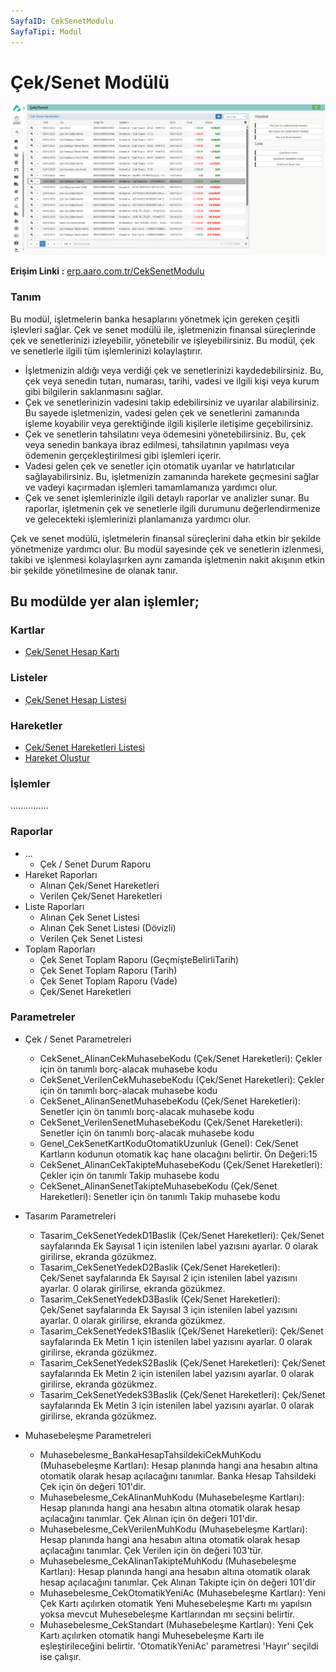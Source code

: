 ```yaml
---
SayfaID: CekSenetModulu
SayfaTipi: Modul
---
```


# Çek/Senet Modülü



[![Image](../CekSenet/cekseneticindekiler.png)](cekseneticindekiler)

**Erişim Linki :** [erp.aaro.com.tr/CekSenetModulu](erp.aaro.com.tr/CekSenetModulu)

### Tanım 

Bu modül, işletmelerin banka hesaplarını yönetmek için gereken çeşitli işlevleri sağlar. 
Çek ve senet modülü ile, işletmenizin finansal süreçlerinde çek ve senetlerinizi izleyebilir, yönetebilir ve işleyebilirsiniz. 
Bu modül, çek ve senetlerle ilgili tüm işlemlerinizi kolaylaştırır.

- İşletmenizin aldığı veya verdiği çek ve senetlerinizi kaydedebilirsiniz. Bu, çek veya senedin tutarı, numarası, tarihi, vadesi ve ilgili kişi veya kurum gibi bilgilerin saklanmasını sağlar.
- Çek ve senetlerinizin vadesini takip edebilirsiniz ve uyarılar alabilirsiniz. Bu sayede işletmenizin, vadesi gelen çek ve senetlerini zamanında işleme koyabilir veya gerektiğinde ilgili kişilerle iletişime geçebilirsiniz.
- Çek ve senetlerin tahsilatını veya ödemesini yönetebilirsiniz. Bu, çek veya 
senedin bankaya ibraz edilmesi, tahsilatının yapılması veya ödemenin gerçekleştirilmesi gibi işlemleri içerir.
- Vadesi gelen çek ve senetler için otomatik uyarılar ve hatırlatıcılar sağlayabilirsiniz. Bu, işletmenizin zamanında harekete geçmesini sağlar ve vadeyi kaçırmadan işlemleri tamamlamanıza yardımcı olur.
- Çek ve senet işlemlerinizle ilgili detaylı raporlar ve analizler sunar. Bu raporlar, işletmenin çek ve senetlerle ilgili durumunu değerlendirmenize ve gelecekteki işlemlerinizi planlamanıza yardımcı olur.

Çek ve senet modülü, işletmelerin finansal süreçlerini daha etkin bir şekilde yönetmenize yardımcı olur. 
Bu modül sayesinde çek ve senetlerin izlenmesi, takibi ve işlenmesi kolaylaşırken aynı zamanda işletmenin nakit akışının etkin bir şekilde yönetilmesine de olanak tanır.

## Bu modülde yer alan işlemler;

### Kartlar

- [Çek/Senet Hesap Kartı](../ÇekSenet/ÇekSenetHesapKarti.md)

### Listeler

- [Çek/Senet Hesap Listesi](../ÇekSenet/ÇekSenetHesapListesi.md)

### Hareketler

- [Çek/Senet Hareketleri Listesi](../ÇekSenet/ÇekSenetHareketleriListesi.md)
- [Hareket Oluştur](../Banka/HareketOlustur.md)

### İşlemler 

...............

### Raporlar

- ...
	- Çek / Senet Durum Raporu
- Hareket Raporları
	- Alınan Çek/Senet Hareketleri
	- Verilen Çek/Senet Hareketleri
- Liste Raporları
	- Alınan Çek Senet Listesi
	- Alınan Çek Senet Listesi (Dövizli)
	- Verilen Çek Senet Listesi
- Toplam Raporları
	- Çek Senet Toplam Raporu (GeçmişteBelirliTarih)
	- Çek Senet Toplam Raporu (Tarih)
	- Çek Senet Toplam Raporu (Vade)
	- Çek/Senet Hareketleri


### Parametreler

- Çek / Senet Parametreleri 
	- CekSenet_AlinanCekMuhasebeKodu (Çek/Senet Hareketleri): Çekler için ön tanımlı borç-alacak muhasebe kodu
	- CekSenet_VerilenCekMuhasebeKodu (Çek/Senet Hareketleri): Çekler için ön tanımlı borç-alacak muhasebe kodu
	- CekSenet_AlinanSenetMuhasebeKodu (Çek/Senet Hareketleri): Senetler için ön tanımlı borç-alacak muhasebe kodu
	- CekSenet_VerilenSenetMuhasebeKodu (Çek/Senet Hareketleri): Senetler için ön tanımlı borç-alacak muhasebe kodu
	- Genel_CekSenetKartKoduOtomatikUzunluk (Genel): Cek/Senet Kartların kodunun otomatik kaç hane olacağını belirtir. Ön Değeri:15
	- CekSenet_AlinanCekTakipteMuhasebeKodu (Çek/Senet Hareketleri): Çekler için ön tanımlı Takip muhasebe kodu
	- CekSenet_AlinanSenetTakipteMuhasebeKodu (Çek/Senet Hareketleri): Senetler için ön tanımlı Takip muhasebe kodu

- Tasarım Parametreleri
	- Tasarim_CekSenetYedekD1Baslik (Çek/Senet Hareketleri): Çek/Senet sayfalarında Ek Sayısal 1 için istenilen label yazısını ayarlar. 0 olarak girilirse, ekranda gözükmez.
	- Tasarim_CekSenetYedekD2Baslik (Çek/Senet Hareketleri): Çek/Senet sayfalarında Ek Sayısal 2 için istenilen label yazısını ayarlar. 0 olarak girilirse, ekranda gözükmez.
	- Tasarim_CekSenetYedekD3Baslik (Çek/Senet Hareketleri): Çek/Senet sayfalarında Ek Sayısal 3 için istenilen label yazısını ayarlar. 0 olarak girilirse, ekranda gözükmez.
	- Tasarim_CekSenetYedekS1Baslik (Çek/Senet Hareketleri): Çek/Senet sayfalarında Ek Metin 1 için istenilen label yazısını ayarlar. 0 olarak girilirse, ekranda gözükmez.
	- Tasarim_CekSenetYedekS2Baslik (Çek/Senet Hareketleri): Çek/Senet sayfalarında Ek Metin 2 için istenilen label yazısını ayarlar. 0 olarak girilirse, ekranda gözükmez.
	- Tasarim_CekSenetYedekS3Baslik (Çek/Senet Hareketleri): Çek/Senet sayfalarında Ek Metin 3 için istenilen label yazısını ayarlar. 0 olarak girilirse, ekranda gözükmez.

- Muhasebeleşme Parametreleri
	- Muhasebelesme_BankaHesapTahsildekiCekMuhKodu (Muhasebeleşme Kartları): Hesap planında hangi ana hesabın altına otomatik olarak hesap açılacağını tanımlar. Banka Hesap Tahsildeki Çek için ön değeri 101'dir.
	- Muhasebelesme_CekAlinanMuhKodu (Muhasebeleşme Kartları): Hesap planında hangi ana hesabın altına otomatik olarak hesap açılacağını tanımlar. Çek Alınan için ön değeri 101'dir.
	- Muhasebelesme_CekVerilenMuhKodu (Muhasebeleşme Kartları): Hesap planında hangi ana hesabın altına otomatik olarak hesap açılacağını tanımlar. Çek Verilen için ön değeri 103'tür.
	- Muhasebelesme_CekAlinanTakipteMuhKodu (Muhasebeleşme Kartları): Hesap planında hangi ana hesabın altına otomatik olarak hesap açılacağını tanımlar. Çek Alınan Takipte için ön değeri 101'dir
	- Muhasebelesme_CekOtomatikYeniAc (Muhasebeleşme Kartları): Yeni Çek Kartı açılırken otomatik Yeni Muhesebeleşme Kartı mı yapılsın yoksa mevcut Muhesebeleşme Kartlarından mı seçsini belirtir.
	- Muhasebelesme_CekStandart (Muhasebeleşme Kartları): Yeni Çek Kartı açılırken otomatik hangi Muhesebeleşme Kartı ile eşleştirileceğini belirtir. 'OtomatikYeniAc' parametresi 'Hayır' seçildi ise çalışır.
